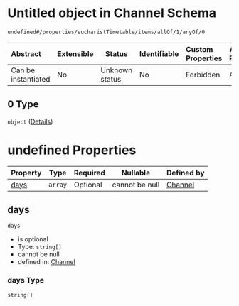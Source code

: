 # Untitled object in Channel Schema

```txt
undefined#/properties/eucharistTimetable/items/allOf/1/anyOf/0
```




| Abstract            | Extensible | Status         | Identifiable | Custom Properties | Additional Properties | Access Restrictions | Defined In                                                                 |
| :------------------ | ---------- | -------------- | ------------ | :---------------- | --------------------- | ------------------- | -------------------------------------------------------------------------- |
| Can be instantiated | No         | Unknown status | No           | Forbidden         | Allowed               | none                | [channel.schema.json\*](../out/channel.schema.json "open original schema") |

## 0 Type

`object` ([Details](channel-properties-eucharisttimetable-timetable-entry-allof-1-anyof-0.md))

# undefined Properties

| Property      | Type    | Required | Nullable       | Defined by                                                                                                                                                                           |
| :------------ | ------- | -------- | -------------- | :----------------------------------------------------------------------------------------------------------------------------------------------------------------------------------- |
| [days](#days) | `array` | Optional | cannot be null | [Channel](channel-properties-eucharisttimetable-timetable-entry-allof-1-anyof-0-properties-days.md "undefined#/properties/eucharistTimetable/items/allOf/1/anyOf/0/properties/days") |

## days




`days`

-   is optional
-   Type: `string[]`
-   cannot be null
-   defined in: [Channel](channel-properties-eucharisttimetable-timetable-entry-allof-1-anyof-0-properties-days.md "undefined#/properties/eucharistTimetable/items/allOf/1/anyOf/0/properties/days")

### days Type

`string[]`
